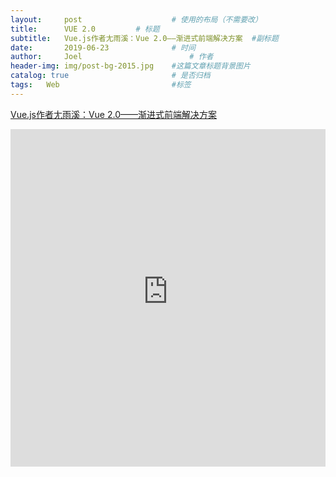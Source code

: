 ```yaml
---
layout:     post   				    # 使用的布局（不需要改）
title:      VUE 2.0			# 标题
subtitle:   Vue.js作者尢雨溪：Vue 2.0——渐进式前端解决方案  #副标题
date:       2019-06-23 				# 时间
author:     Joel 						# 作者
header-img: img/post-bg-2015.jpg 	#这篇文章标题背景图片
catalog: true 						# 是否归档
tags:	Web							#标签
---
```

<a href="https://mp.weixin.qq.com/s?__biz=MjM5MDE0Mjc4MA==&mid=2650994529&idx=1&sn=953bf1d92cc2a7b278d0761d3e433803&chksm=bdbf0f328ac886245652735e4dfa1b39b1357b9f36ccf1b337714ac81810f8441d189ce89615&mpshare=1&scene=1&srcid=1026pYx1hRM5AxhKSwgyVdaC&pass_ticket=tB08wSX9ENKcHH%2BbxYTJ8vLvzOyEuZ4v%2FmSF8VnlR69XQGlEHrBPX23zOl6VwBg1#rd">Vue.js作者尢雨溪：Vue 2.0——渐进式前端解决方案</a>

<embed width="100%" height="540px" name="plugin" id="plugin" src="https://raw.githubusercontent.com/JoelPub/joelpub.github.io/master/img/blog/E.pdf" type="application/pdf" internalinstanceid="9">
